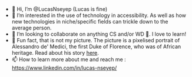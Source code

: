 - 👋 Hi, I’m @LucasNseyep (Lucas is fine)
- 👀 I’m interested in the use of technology in accessibility. As well as how new technologies in niche/specific fields can trickle down to the average person.
- 💞️ I’m looking to collaborate on anything CS and/or WD 🤷. I love to learn!
- 🤔 Fun fact, that is not my picture. The picture is a pixelised portrait of Alessandro de' Medici, the first Duke of Florence, who was of African heritage. Read about his story [here](https://www.pbs.org/wgbh/pages/frontline/shows/secret/famous/medici.html).
- 📫 How to learn more about me and reach me : https://www.linkedin.com/in/lucas-nseyep/
